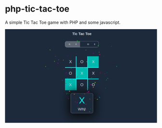 # php-tic-tac-toe

A simple Tic Tac Toe game with PHP and some javascript.

![game_image.png](game_image.png)
